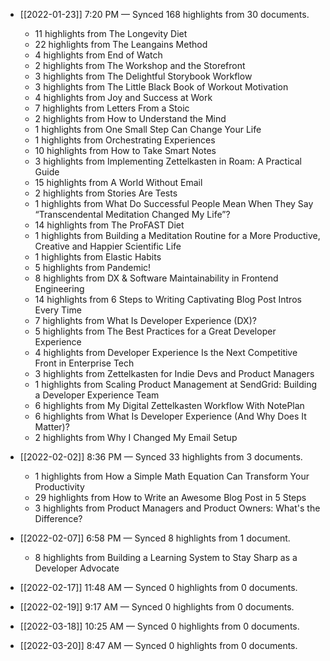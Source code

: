 - [[2022-01-23]] 7:20 PM — Synced 168 highlights from 30 documents.
    - 11 highlights from The Longevity Diet
    - 22 highlights from The Leangains Method
    - 4 highlights from End of Watch
    - 2 highlights from The Workshop and the Storefront
    - 3 highlights from The Delightful Storybook Workflow
    - 3 highlights from The Little Black Book of Workout Motivation
    - 4 highlights from Joy and Success at Work
    - 7 highlights from Letters From a Stoic
    - 2 highlights from How to Understand the Mind
    - 1 highlights from One Small Step Can Change Your Life
    - 1 highlights from Orchestrating Experiences
    - 10 highlights from How to Take Smart Notes
    - 3 highlights from Implementing Zettelkasten in Roam: A Practical Guide
    - 15 highlights from A World Without Email
    - 2 highlights from Stories Are Tests
    - 1 highlights from What Do Successful People Mean When They Say “Transcendental Meditation Changed My Life”?
    - 14 highlights from The ProFAST Diet
    - 1 highlights from Building a Meditation Routine for a More Productive, Creative and Happier Scientific Life
    - 1 highlights from Elastic Habits
    - 5 highlights from Pandemic!
    - 8 highlights from DX & Software Maintainability in Frontend Engineering
    - 14 highlights from 6 Steps to Writing Captivating Blog Post Intros Every Time
    - 7 highlights from What Is Developer Experience (DX)?
    - 5 highlights from The Best Practices for a Great Developer Experience
    - 4 highlights from Developer Experience Is the Next Competitive Front in Enterprise Tech
    - 3 highlights from Zettelkasten for Indie Devs and Product Managers
    - 1 highlights from Scaling Product Management at SendGrid: Building a Developer Experience Team
    - 6 highlights from My Digital Zettelkasten Workflow With NotePlan
    - 6 highlights from What Is Developer Experience (And Why Does It Matter)?
    - 2 highlights from Why I Changed My Email Setup

- [[2022-02-02]] 8:36 PM — Synced 33 highlights from 3 documents.
    - 1 highlights from How a Simple Math Equation Can Transform Your Productivity
    - 29 highlights from How to Write an Awesome Blog Post in 5 Steps
    - 3 highlights from Product Managers and Product Owners: What's the Difference?

- [[2022-02-07]] 6:58 PM — Synced 8 highlights from 1 document.
    - 8 highlights from Building a Learning System to Stay Sharp as a Developer Advocate

- [[2022-02-17]] 11:48 AM — Synced 0 highlights from 0 documents.

- [[2022-02-19]] 9:17 AM — Synced 0 highlights from 0 documents.

- [[2022-03-18]] 10:25 AM — Synced 0 highlights from 0 documents.

- [[2022-03-20]] 8:47 AM — Synced 0 highlights from 0 documents.

